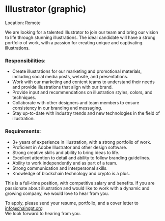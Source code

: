 # Illustrator (graphic)

Location: Remote

We are looking for a talented Illustrator to join our team and bring our vision to life through stunning illustrations. The ideal candidate will have a strong portfolio of work, with a passion for creating unique and captivating illustrations.

### Responsibilities:

* Create illustrations for our marketing and promotional materials, including social media posts, website, and presentations.
* Work with our marketing and content teams to understand their needs and provide illustrations that align with our brand.
* Provide input and recommendations on illustration styles, colors, and techniques.
* Collaborate with other designers and team members to ensure consistency in our branding and messaging.
* Stay up-to-date with industry trends and new technologies in the field of illustration.

### Requirements:

* 3+ years of experience in illustration, with a strong portfolio of work.
* Proficient in Adobe Illustrator and other design software.
* Strong creative skills and ability to bring ideas to life.
* Excellent attention to detail and ability to follow branding guidelines.
* Ability to work independently and as part of a team.
* Strong communication and interpersonal skills.
* Knowledge of blockchain technology and crypto is a plus.

This is a full-time position, with competitive salary and benefits. If you are passionate about illustration and would like to work with a dynamic and growing company, we would love to hear from you.

To apply, please send your resume, portfolio, and a cover letter to info@chaingpt.org\
We look forward to hearing from you.
